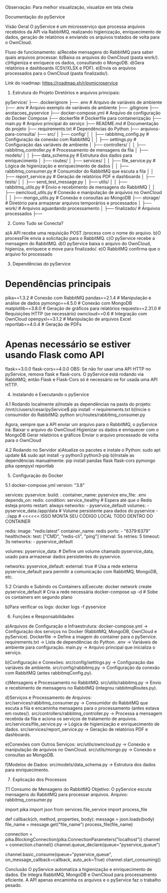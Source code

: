 Observação: Para melhor visualização, visualize em tela cheia

Documentação do pyService

Visão Geral
O pyService é um microsserviço que processa arquivos recebidos da API via RabbitMQ, realizando higienização, enriquecimento de 
dados, geração de relatórios e enviando os arquivos tratados de volta para o OwnCloud.

Fluxo de funcionamento:
a)Recebe mensagens do RabbitMQ para saber quais arquivos processar.
b)Baixa os arquivos do OwnCloud (pasta work/).
c)Higieniza e enriquece os dados, consultando o MongoDB.
d)Gera relatórios e dashboards (CSV/XLSX e PDF).
e)Envia os arquivos processados para o OwnCloud (pasta finalizado/).

Link do roadmap: https://roadmap.sh/r/pymicroservice 

1. Estrutura do Projeto
Diretórios e arquivos principais:

pyService/
├── .dockerignore
├── .env                            # Arquivo de variáveis de ambiente
├── .env                            # Arquivo exemplo de variáveis de ambiente
├── .gitignore
├── anotacoes_pyservice
├── docker-compose.yml              # Arquivo de configuração do Docker Compose
├── dockerfile                      # Dockerfile para containerização
├── main.py                         # Arquivo principal do serviço
├── README.md                       # Documentação do projeto
├── requirements.txt                # Dependências do Python
├── arquivos-para-consulta/ 
├── src/
│   ├── config/
│   │   ├── rabbitmq_config.py      # Configuração da conexão com RabbitMQ
│   │   ├── settings.py             # Configuração das variáveis de ambiente
│   ├── controllers/
│   │   ├── rabbitmq_controller.py  # Processamento de mensagens da fila
│   ├── models/
│   │   ├── data_schema.py          # Estrutura dos dados para enriquecimento
│   ├── routes/
│   ├── services/
│   │   ├── file_service.py         # Lógica de higienização e enriquecimento de dados
│   │   ├── rabbitmq_consumer.py    # Consumidor do RabbitMQ que escuta a fila
│   │   ├── report_service.py       # Geração de relatórios PDF e dashboards
│   ├── tests/
│   │   ├── send_test_message.py
│   ├── utils/
│   │   ├── rabbitmq_utils.py             # Envio e recebimento de mensagens do RabbitMQ
│   │   ├── owncloud_utils.py             # Conexão e manipulação de arquivos no OwnCloud
│   │   ├── mongo_utils.py                # Conexão e consultas ao MongoDB
├── storage/                        # Diretório para armazenar arquivos temporários e processados
│   ├── work/                       # Arquivos aguardando processamento
│   ├── finalizado/                 # Arquivos processados
├──

2. Como Tudo se Conecta?

a)A API recebe uma requisição POST /process com o nome do arquivo.
b)O processFile envia a solicitação para o RabbitMQ.
c)O pyService recebe a mensagem do RabbitMQ.
d)O pyService baixa o arquivo do OwnCloud, higieniza, enriquece e move para finalizado/.
e)O RabbitMQ confirma que o arquivo foi processado

3. Dependências do pyService

# Dependências principais
pika==1.3.2           # Conexão com RabbitMQ
pandas==2.1.4         # Manipulação e análise de dados
pymongo==4.5.0        # Conexão com MongoDB
matplotlib==3.8.0     # Geração de gráficos para relatórios
requests==2.31.0      # Requisições HTTP (se necessário)
owncloud==0.6         # Integração com OwnCloud
openpyxl==3.1.2       # Manipulação de arquivos Excel
reportlab==4.0.4      # Geração de PDFs

# Apenas necessário se estiver usando Flask como API
flask==3.0.0
flask-cors==4.0.0
OBS: Se não for usar uma API HTTP no pyService, remova flask e flask-cors.
O pyService está rodando via RabbitMQ, então Flask e Flask-Cors só é necessário se for usada uma API HTTP.

4. Instalando e Executando o pyService

4.1 Rodando localmente
a)Instale as dependências na pasta do projeto: 
/mnt/c/users/cesar/pyService$ pip install -r requirements.txt
b)Inicie o consumidor do RabbitMQ: 
python src/routes/rabbitmq_consumer.py

Agora, sempre que a API enviar um arquivo para o RabbitMQ, o pyService irá:
Baixar o arquivo do OwnCloud
Higienizar os dados e enriquecer com o MongoDB
Gerar relatórios e gráficos
Enviar o arquivo processado de volta para o OwnCloud

4.2 Rodando no Servidor
a)Atualize os pacotes e instale o Python: 
sudo apt update && sudo apt install -y python3 python3-pip
b)Instale as dependências manualmente: 
pip install pandas flask flask-cors pymongo pika openpyxl reportlab

5. Configuração do Docker

5.1 docker-compose.yml
version: "3.8"

services:
  pyservice:
    build: .
    container_name: pyservice
    env_file: .env
    depends_on:
      redis:
        condition: service_healthy  # Espera até que o Redis esteja pronto
    restart: always
    networks:
      - pyservice_default
    volumes:
      - pyservice_data:/app/data  # Volume persistente para dados do pyservice
      - .:/app  # <<<<<< ISSO MONTA SEU CÓDIGO LOCAL TODO DENTRO DO CONTAINER

  redis:
    image: "redis:latest"
    container_name: redis
    ports:
      - "6379:6379"
    healthcheck:
      test: ["CMD", "redis-cli", "ping"]
      interval: 5s
      retries: 5
      timeout: 3s
    networks:
      - pyservice_default

volumes:
  pyservice_data:
    # Define um volume chamado pyservice_data, usado para armazenar dados persistentes do pyservice.

networks:
  pyservice_default:
    external: true
    # Usa a rede externa pyservice_default para permitir a comunicação com RabbitMQ, MongoDB, etc.

5.2 Criando e Subindo os Containers
a)Execute:
docker network create pyservice_default  # Cria a rede necessária
docker-compose up -d                     # Sobe os containers em segundo plano

b)Para verificar os logs:
docker logs -f pyservice

6. Funções e Responsabilidades

a)Arquivos de Configuração e Infraestrutura:
docker-compose.yml → Configuração dos serviços no Docker (RabbitMQ, MongoDB, OwnCloud e pyService).
Dockerfile → Define a imagem do container para o pyService.
requirements.txt → Lista de dependências do Python.
.env → Variáveis de ambiente para configuração.
main.py → Arquivo principal que inicializa o serviço.

b)Configuração e Conexões:
src/config/settings.py → Configuração das variáveis de ambiente.
src/config/rabbitmq.py → Configuração da conexão com RabbitMQ (antes rabbitmqConfig.py).

c)Mensagens e Processamento no RabbitMQ:
src/utils/rabbitmq.py → Envio e recebimento de mensagens no RabbitMQ (integrou rabbitmqRoutes.py).

d)Serviços e Processamento de Arquivos:
src/services/rabbitmq_consumer.py → Consumidor do RabbitMQ que escuta a fila e encaminha mensagens para o processamento (antes 
estava em routes/).
src/controllers/rabbitmq_controller.py → Processa a mensagem recebida da fila e aciona os serviços de tratamento de arquivos.
src/services/file_service.py → Lógica de higienização e enriquecimento de dados.
src/services/report_service.py → Geração de relatórios PDF e dashboards.

e)Conexões com Outros Serviços:
src/utils/owncloud.py → Conexão e manipulação de arquivos no OwnCloud.
src/utils/mongo.py → Conexão e consultas ao MongoDB.

f)Modelos de Dados:
src/models/data_schema.py → Estrutura dos dados para enriquecimento.

7. Explicação dos Processos

7.1 Consumo de Mensagens do RabbitMQ
Objetivo: O pyService escuta mensagens do RabbitMQ para processar arquivos.
Arquivo: rabbitmq_consumer.py

import pika
import json
from services.file_service import process_file

def callback(ch, method, properties, body):
    message = json.loads(body)
    file_name = message.get("file_name")
    process_file(file_name)

connection = pika.BlockingConnection(pika.ConnectionParameters("localhost"))
channel = connection.channel()
channel.queue_declare(queue="pyservice_queue")

channel.basic_consume(queue="pyservice_queue", on_message_callback=callback, auto_ack=True)
channel.start_consuming()

Conclusão
O pyService automatiza a higienização e enriquecimento de dados.
Ele integra RabbitMQ, MongoDB e OwnCloud para processamento eficiente.
A API apenas encaminha os arquivos e o pyService faz o trabalho pesado.
